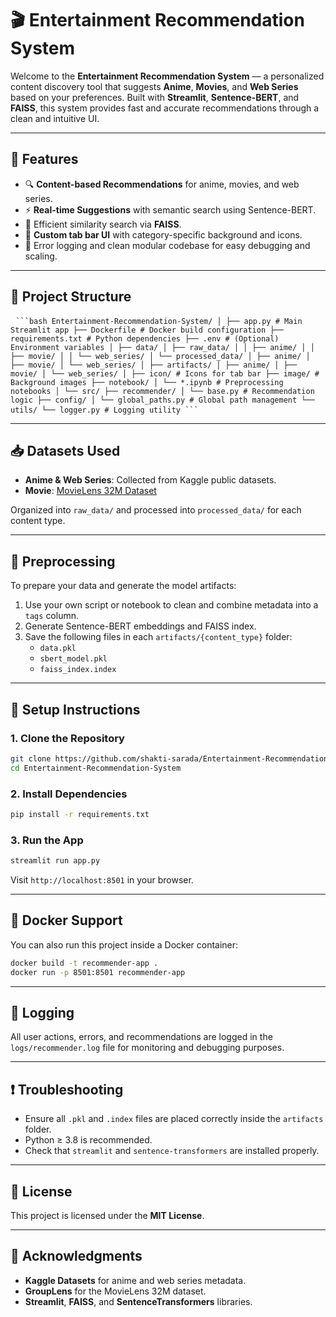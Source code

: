 # 🎬 Entertainment Recommendation System

Welcome to the **Entertainment Recommendation System** — a personalized content discovery tool that suggests **Anime**, **Movies**, and **Web Series** based on your preferences. Built with **Streamlit**, **Sentence-BERT**, and **FAISS**, this system provides fast and accurate recommendations through a clean and intuitive UI.

---

## 🚀 Features

- 🔍 **Content-based Recommendations** for anime, movies, and web series.
- ⚡ **Real-time Suggestions** with semantic search using Sentence-BERT.
- 🧠 Efficient similarity search via **FAISS**.
- 🎨 **Custom tab bar UI** with category-specific background and icons.
- 🧾 Error logging and clean modular codebase for easy debugging and scaling.

---

## 📂 Project Structure

<pre lang="markdown"> <code>```bash Entertainment-Recommendation-System/ │ ├── app.py # Main Streamlit app ├── Dockerfile # Docker build configuration ├── requirements.txt # Python dependencies ├── .env # (Optional) Environment variables │ ├── data/ │ ├── raw_data/ │ │ ├── anime/ │ │ ├── movie/ │ │ └── web_series/ │ └── processed_data/ │ ├── anime/ │ ├── movie/ │ └── web_series/ │ ├── artifacts/ │ ├── anime/ │ ├── movie/ │ └── web_series/ │ ├── icon/ # Icons for tab bar ├── image/ # Background images ├── notebook/ │ └── *.ipynb # Preprocessing notebooks │ └── src/ ├── recommender/ │ └── base.py # Recommendation logic ├── config/ │ └── global_paths.py # Global path management └── utils/ └── logger.py # Logging utility ```</code> </pre>


---

## 📥 Datasets Used

- **Anime & Web Series**: Collected from Kaggle public datasets.
- **Movie**: [MovieLens 32M Dataset](https://grouplens.org/datasets/movielens/)

Organized into `raw_data/` and processed into `processed_data/` for each content type.

---

## 🧪 Preprocessing

To prepare your data and generate the model artifacts:

1. Use your own script or notebook to clean and combine metadata into a `tags` column.
2. Generate Sentence-BERT embeddings and FAISS index.
3. Save the following files in each `artifacts/{content_type}` folder:
   - `data.pkl`
   - `sbert_model.pkl`
   - `faiss_index.index`

---

## 🔧 Setup Instructions

### 1. Clone the Repository

```bash
git clone https://github.com/shakti-sarada/Entertainment-Recommendation-System.git
cd Entertainment-Recommendation-System
```

### 2. Install Dependencies

```bash
pip install -r requirements.txt
```

### 3. Run the App

```bash
streamlit run app.py
```

Visit `http://localhost:8501` in your browser.

---

## 🐳 Docker Support

You can also run this project inside a Docker container:

```bash
docker build -t recommender-app .
docker run -p 8501:8501 recommender-app
```

---

## 📒 Logging

All user actions, errors, and recommendations are logged in the `logs/recommender.log` file for monitoring and debugging purposes.

---

## ❗ Troubleshooting

- Ensure all `.pkl` and `.index` files are placed correctly inside the `artifacts` folder.
- Python ≥ 3.8 is recommended.
- Check that `streamlit` and `sentence-transformers` are installed properly.

---

## 📄 License

This project is licensed under the **MIT License**.

---

## 🙏 Acknowledgments

- **Kaggle Datasets** for anime and web series metadata.
- **GroupLens** for the MovieLens 32M dataset.
- **Streamlit**, **FAISS**, and **SentenceTransformers** libraries.
